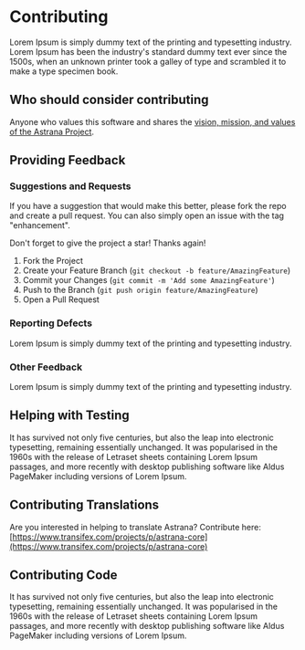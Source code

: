 # Contributing

Lorem Ipsum is simply dummy text of the printing and typesetting industry. 
Lorem Ipsum has been the industry's standard dummy text ever since the 1500s, 
when an unknown printer took a galley of type and scrambled it to make a type specimen book. 


## Who should consider contributing

Anyone who values this software and shares the [vision, mission, and values of the Astrana Project](https://www.astrana.org./vmv).


## Providing Feedback

### Suggestions and Requests

If you have a suggestion that would make this better, please fork the repo and create a pull request. 
You can also simply open an issue with the tag "enhancement".

Don't forget to give the project a star! Thanks again!

1. Fork the Project
2. Create your Feature Branch (`git checkout -b feature/AmazingFeature`)
3. Commit your Changes (`git commit -m 'Add some AmazingFeature'`)
4. Push to the Branch (`git push origin feature/AmazingFeature`)
5. Open a Pull Request


### Reporting Defects

Lorem Ipsum is simply dummy text of the printing and typesetting industry. 


### Other Feedback

Lorem Ipsum is simply dummy text of the printing and typesetting industry. 


## Helping with Testing

It has survived not only five centuries, but also the leap into electronic typesetting, remaining essentially unchanged. It was popularised in the 1960s with the release of Letraset sheets containing Lorem Ipsum passages, and more recently with desktop publishing software like Aldus PageMaker including versions of Lorem Ipsum.


## Contributing Translations

Are you interested in helping to translate Astrana? Contribute here:<br />
[https://www.transifex.com/projects/p/astrana-core](https://www.transifex.com/projects/p/astrana-core)


## Contributing Code

It has survived not only five centuries, but also the leap into electronic typesetting, remaining essentially unchanged. It was popularised in the 1960s with the release of Letraset sheets containing Lorem Ipsum passages, and more recently with desktop publishing software like Aldus PageMaker including versions of Lorem Ipsum.
